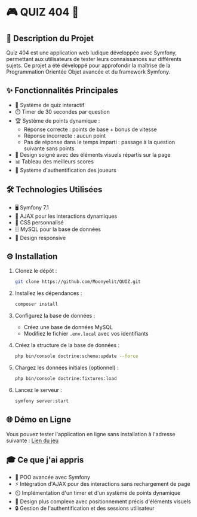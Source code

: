 # 🎮 QUIZ 404 🎯

## 📝 Description du Projet

Quiz 404 est une application web ludique développée avec Symfony, permettant aux utilisateurs de tester leurs connaissances sur différents sujets. Ce projet a été développé pour approfondir la maîtrise de la Programmation Orientée Objet avancée et du framework Symfony.

## ✨ Fonctionnalités Principales

- 🧩 Système de quiz interactif
- ⏱️ Timer de 30 secondes par question
- 🏆 Système de points dynamique :
  - Réponse correcte : points de base + bonus de vitesse
  - Réponse incorrecte : aucun point
  - Pas de réponse dans le temps imparti : passage à la question suivante sans points
- 🎨 Design soigné avec des éléments visuels répartis sur la page
- 📊 Tableau des meilleurs scores
- 👤 Système d'authentification des joueurs

## 🛠️ Technologies Utilisées

- 🖥️ Symfony 7.1
- 🔄 AJAX pour les interactions dynamiques
- 💄 CSS personnalisé
- 🗄️ MySQL pour la base de données
- 📱 Design responsive

## ⚙️ Installation

1. Clonez le dépôt :
   ```bash
   git clone https://github.com/Moonyelit/QUIZ.git
   ```

2. Installez les dépendances :
   ```bash
   composer install
   ```

3. Configurez la base de données :
   - Créez une base de données MySQL
   - Modifiez le fichier `.env.local` avec vos identifiants

4. Créez la structure de la base de données :
   ```bash
   php bin/console doctrine:schema:update --force
   ```

5. Chargez les données initiales (optionnel) :
   ```bash
   php bin/console doctrine:fixtures:load
   ```

6. Lancez le serveur :
   ```bash
   symfony server:start
   ```

## 🌐 Démo en Ligne

Vous pouvez tester l'application en ligne sans installation à l'adresse suivante : [Lien du jeu](https://www.elodie-quiz404.pro4.garage404.com/)

## 🎓 Ce que j'ai appris

- 🧠 POO avancée avec Symfony
- ⚡ Intégration d'AJAX pour des interactions sans rechargement de page
- ⏲️ Implémentation d'un timer et d'un système de points dynamique
- 🎨 Design plus complexe avec positionnement précis d'éléments visuels
- 🔒 Gestion de l'authentification et des sessions utilisateur